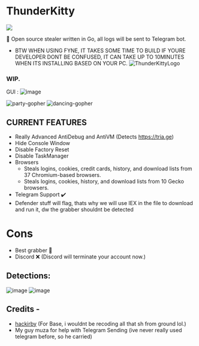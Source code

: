 # ThunderKitty
<a href="https://t.me/pulzetools"><img src="https://img.shields.io/badge/Join%20my%20Telegram%20group-2CA5E0?style=for-the-badge&logo=telegram&labelColor=db44ad&color=5e2775"></a>

🔑 Open source stealer written in Go, all logs will be sent to Telegram bot.
- BTW WHEN USING FYNE, IT TAKES SOME TIME TO BUILD IF YOURE DEVELOPER DONT BE CONFUSED, IT CAN TAKE UP TO 10MINUTES WHEN ITS INSTALLING BASED ON YOUR PC.
![ThunderKittyLogo](https://github.com/EvilBytecode/ThunderKitty/assets/151552809/3c98bcf2-b958-48ae-8c5a-c8a0be13abd4)

### WIP.
GUI : ![image](https://github.com/EvilBytecode/ThunderKitty/assets/151552809/fef45632-2d49-4588-8031-c542a958e0af)

![party-gopher](https://github.com/EvilBytecode/ThunderKitty/assets/151552809/1c0745a5-5a55-475b-9591-6180fca03a81)
![dancing-gopher](https://github.com/EvilBytecode/ThunderKitty/assets/151552809/219ba83e-52b7-4cde-bb0f-fdc4e6adc95b)

## CURRENT FEATURES
- Really Advanced AntiDebug and AntiVM (Detects https://tria.ge)
- Hide Console Window
- Disable Factory Reset
- Disable TaskManager
- Browsers
   - Steals logins, cookies, credit cards, history, and download lists from 37 Chromium-based browsers.
   - Steals logins, cookies, history, and download lists from 10 Gecko browsers.
- Telegram Support ✔️
- Defender stuff will flag, thats why we will use IEX in the file to download and run it, dw the grabber shouldnt be detected
# Cons
- Best grabber 🤣
- Discord :x: (Discord will terminate your account now.)

## Detections:
![image](https://github.com/EvilBytecode/ThunderKitty/assets/151552809/314a45d2-739f-4244-8daf-a257c61c133a)
![image](https://github.com/EvilBytecode/ThunderKitty/assets/151552809/0d773da7-3511-41e3-ac80-86dcf7b88f8d)

## Credits -
- [hackirby](https://github.com/hackirby) (For Base, i wouldnt be recoding all that sh from ground lol.)
- My guy muza for help with Telegram Sending (ive never really used telegram before, so he carried)
